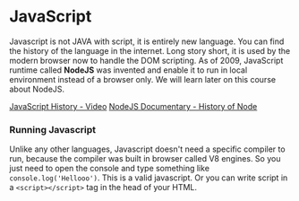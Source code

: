 # JavaScript

Javascript is not JAVA with script, it is entirely new language. You can find the history of the language in the internet. Long story short, it is used by the modern browser now to handle the DOM scripting. As of 2009, JavaScript runtime called **NodeJS** was invented and enable it to run in local environment instead of a browser only. We will learn later on this course about NodeJS.

[JavaScript History - Video](https://www.youtube.com/watch?v=Sh6lK57Cuk4&t=222s&pp=ygUWamF2YXNjcmlwdCBkb2N1bWVudGFyeQ%3D%3D)
[NodeJS Documentary - History of Node](https://www.youtube.com/watch?v=LB8KwiiUGy0&pp=ygUSbm9kZWpzIGRvY3VtZW50YXJ5)

### Running Javascript
Unlike any other languages, Javascript doesn't need a specific compiler to run, because the compiler was built in browser called V8 engines. So you just need to open the console and type something like `console.log('Hellooo')`. This is a valid javascript. Or you can write script in a `<script></script>` tag in the head of your HTML. 